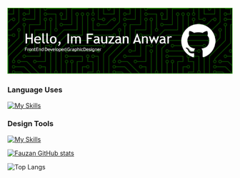 ![FauzanAnwar](img/github-header-image.png)

<!--
**FauzanRown/FauzanRown** is a ✨ _special_ ✨ repository because its `README.md` (this file) appears on your GitHub profile.

Here are some ideas to get you started:

- 🔭 I’m currently working on ...
- 🌱 I’m currently learning ...
- 👯 I’m looking to collaborate on ...
- 🤔 I’m looking for help with ...
- 💬 Ask me about ...
- 📫 How to reach me: ...
- 😄 Pronouns: ...
- ⚡ Fun fact: ...
-->

### Language Uses

[![My Skills](https://skillicons.dev/icons?i=html,css,js,cpp,react,nodejs,tailwind,bootstrap)](https://skillicons.dev)

### Design Tools

[![My Skills](https://skillicons.dev/icons?i=figma,ps)](https://skillicons.dev)

[![Fauzan GitHub stats](https://github-readme-stats.vercel.app/api?username=FauzanRown&show_icons=true&theme=merko)](https://github.com/FauzanRown/github-readme-stats)

![Top Langs](https://github-readme-stats.vercel.app/api/top-langs/?username=FauzanRown&layout=compact&theme=merko)
